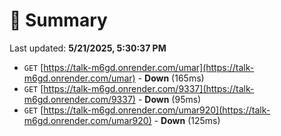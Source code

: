 # 📖 Summary
Last updated: **5/21/2025, 5:30:37 PM**

- `GET` [https://talk-m6gd.onrender.com/umar](https://talk-m6gd.onrender.com/umar) - **Down** (165ms)
- `GET` [https://talk-m6gd.onrender.com/9337](https://talk-m6gd.onrender.com/9337) - **Down** (95ms)
- `GET` [https://talk-m6gd.onrender.com/umar920](https://talk-m6gd.onrender.com/umar920) - **Down** (125ms)
